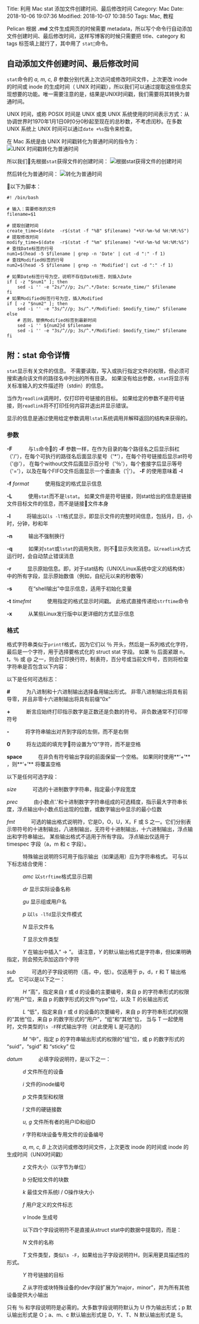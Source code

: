Title: 利用 Mac stat 添加文件创建时间、最后修改时间
Category: Mac
Date: 2018-10-06 19:07:36
Modified: 2018-10-07 10:38:50
Tags: Mac, 教程

Pelican 根据 **.md** 文件生成网页的时候需要 metadata，所以写个命令行自动添加文件创建时间、最后修改时间，这样写博客的时候只需要把 title、category 和 tags 标签填上就行了，其中用了 `stat`命令。

## 自动添加文件创建时间、最后修改时间

`stat`命令的 *a, m, c, B* 参数分别代表上次访问或修改时间文件，上次更改 inode 的时间或 inode 的生成时间（ UNIX 时间戳），所以我们可以通过提取这些信息实现想要的功能。唯一需要注意的是，结果是UNIX时间戳，我们需要将其转换为普通时间。

UNIX 时间，或称 POSIX 时间是 UNIX 或类 UNIX 系统使用的时间表示方式：从协调世界时1970年1月1日0时0分0秒起至现在的总秒数，不考虑闰秒。在多数 UNIX 系统上 UNIX 时间可以通过`date +%s`指令来检查。

在 Mac 系统是由 UNIX 时间戳转化为普通时间的指令为：
![UNIX 时间戳转化为普通时间]({filename}/images/fig7.png)

所以我们先根据`stat`获得文件的创建时间：
![根据stat获得文件的创建时间]({filename}/images/fig8.png)

然后转化为普通时间：
![转化为普通时间]({filename}/images/fig9.png)

以下为脚本：
```
#! /bin/bash

# 输入：需要修改的文件
filename=$1

# 提取创建时间
create_time=$(date  -r$(stat -f "%B" $filename) "+%Y-%m-%d %H:%M:%S")
# 提取修改时间
modify_time=$(date  -r$(stat -f "%m" $filename) "+%Y-%m-%d %H:%M:%S")
# 查找Date标签的行号
num1=$(head -5 $filename | grep -n 'Date' | cut -d ":" -f 1)
# 查找Modified标签的行号
num2=$(head -5 $filename | grep -n 'Modified'| cut -d ":" -f 1)

# 如果Date标签行号为空，说明不存在Date标签，则插入Date
if [ -z "$num1" ]; then
    sed -i '' -e "2s/^//p; 2s/^.*/Date: $create_time/" $filename   
fi
# 如果Modified标签行号为空，插入Modified
if [ -z "$num2" ]; then
    sed -i '' -e "3s/^//p; 3s/^.*/Modified: $modify_time/" $filename
else
    # 否则，替换Modified标签到最新时间
    sed -i '' ${num2}d $filename
    sed -i '' -e "3s/^//p; 3s/^.*/Modified: $modify_time/" $filename
fi
```

## 附：stat 命令详情

`stat`显示有关文件的信息。 不需要读取，写入或执行指定文件的权限，但必须可搜索通向该文件的路径名中列出的所有目录。 如果没有给出参数，`stat`将显示有关标准输入的文件描述符（stdin）的信息。

当作为`readlink`调用时，仅打印符号链接的目标。 如果给定的参数不是符号链接，则`readlink`将不打印任何内容并退出并显示错误。

显示的信息是通过使用给定参数调用`lstat`系统调用并解释返回的结构来获得的。

### 参数

**\-F**&nbsp;&nbsp;&nbsp;&nbsp;&nbsp;&nbsp;&nbsp;&nbsp;&nbsp;&nbsp;&nbsp;与`ls`命令的 **-F** 参数一样，在作为目录的每个路径名之后显示斜杠（'/'），在每个可执行的路径名后面显示星号（'\*'），在每个符号链接后显示at符号（'@'）， 在每个without文件后面显示百分号（'％'），每个套接字后显示等号（'='），以及在每个FIFO文件后面显示一个垂直条（'|'）。 **-F** 的使用意味着 **-l**

**\-f** *format*&nbsp;&nbsp;&nbsp;&nbsp;&nbsp;&nbsp;&nbsp;&nbsp;&nbsp;&nbsp;&nbsp;使用指定的格式显示信息

**\-L**&nbsp;&nbsp;&nbsp;&nbsp;&nbsp;&nbsp;&nbsp;&nbsp;&nbsp;&nbsp;&nbsp;使用`stat`而不是`lstat`。 如果文件是符号链接，则stat给出的信息是链接文件目标文件的信息，而不是链接文件本身

**\-l**&nbsp;&nbsp;&nbsp;&nbsp;&nbsp;&nbsp;&nbsp;&nbsp;&nbsp;&nbsp;&nbsp;将输出以`ls -lT`格式显示，即显示文件的完整时间信息，包括月，日，小时，分钟，秒和年

**\-n**&nbsp;&nbsp;&nbsp;&nbsp;&nbsp;&nbsp;&nbsp;&nbsp;&nbsp;&nbsp;&nbsp;输出不强制换行

**\-q**&nbsp;&nbsp;&nbsp;&nbsp;&nbsp;&nbsp;&nbsp;&nbsp;&nbsp;&nbsp;&nbsp;如果对`stat`或`lstat`的调用失败，则不显示失败消息。以`readlink`方式运行时，会自动禁止错误消息

**\-r**&nbsp;&nbsp;&nbsp;&nbsp;&nbsp;&nbsp;&nbsp;&nbsp;&nbsp;&nbsp;&nbsp;显示原始信息。即，对于stat结构（UNIX/Linux系统中定义的结构体）中的所有字段，显示原始数值（例如，自纪元以来的秒数等）

**\-s**&nbsp;&nbsp;&nbsp;&nbsp;&nbsp;&nbsp;&nbsp;&nbsp;&nbsp;&nbsp;&nbsp;在“shell输出”中显示信息，适用于初始化变量

**\-t** *timefmt*&nbsp;&nbsp;&nbsp;&nbsp;&nbsp;&nbsp;&nbsp;&nbsp;&nbsp;&nbsp;&nbsp;使用指定的格式显示时间戳。 此格式直接传递给`strftime`命令

**\-x**&nbsp;&nbsp;&nbsp;&nbsp;&nbsp;&nbsp;&nbsp;&nbsp;&nbsp;&nbsp;&nbsp;从某些Linux发行版中以更详细的方式显示信息

### 格式

格式字符串类似于`printf`格式，因为它们以 ％ 开头，然后是一系列格式化字符，最后是一个字符，用于选择要格式化的 struct stat 字段。 如果 ％ 后面紧跟 n，t，％ 或 @ 之一，则会打印换行符，制表符，百分号或当前文件号，否则将检查字符串是否包含以下内容：

以下是任何可选标志：

**\#**&nbsp;&nbsp;&nbsp;&nbsp;&nbsp;&nbsp;&nbsp;&nbsp;&nbsp;&nbsp;&nbsp;为八进制和十六进制输出选择备用输出形式。 非零八进制输出将具有前导零，并且非零十六进制输出将具有前缀“0x”

**+**&nbsp;&nbsp;&nbsp;&nbsp;&nbsp;&nbsp;&nbsp;&nbsp;&nbsp;&nbsp;&nbsp;断言应始终打印指示数字是正数还是负数的符号。 非负数通常不打印带符号

**-**&nbsp;&nbsp;&nbsp;&nbsp;&nbsp;&nbsp;&nbsp;&nbsp;&nbsp;&nbsp;&nbsp;将字符串输出对齐到字段的左侧，而不是右侧

**0**&nbsp;&nbsp;&nbsp;&nbsp;&nbsp;&nbsp;&nbsp;&nbsp;&nbsp;&nbsp;&nbsp;将左边距的填充字符设置为“0”字符，而不是空格

**space**&nbsp;&nbsp;&nbsp;&nbsp;&nbsp;&nbsp;&nbsp;&nbsp;&nbsp;&nbsp;&nbsp;在非负有符号输出字段的前面保留一个空格。 如果同时使用**‘+’** ，则**‘+’** 将覆盖空格

以下是任何可选字段：

*size*&nbsp;&nbsp;&nbsp;&nbsp;&nbsp;&nbsp;&nbsp;&nbsp;&nbsp;&nbsp;&nbsp;可选的十进制数字字符串，指定最小字段宽度

*prec*&nbsp;&nbsp;&nbsp;&nbsp;&nbsp;&nbsp;&nbsp;&nbsp;&nbsp;&nbsp;&nbsp;由小数点'.'和十进制数字字符串组成的可选精度，指示最大字符串长度，浮点输出中小数点后出现的位数，或数字输出中显示的最小位数

*fmt*&nbsp;&nbsp;&nbsp;&nbsp;&nbsp;&nbsp;&nbsp;&nbsp;&nbsp;&nbsp;&nbsp;可选的输出格式说明符，它是D，O，U，X，F 或 S 之一。它们分别表示带符号的十进制输出，八进制输出，无符号十进制输出，十六进制输出，浮点输出和字符串输出。 某些输出格式不适用于所有字段。 浮点输出仅适用于 timespec 字段（a，m 和 c 字段）。

&nbsp;&nbsp;&nbsp;&nbsp;&nbsp;&nbsp;&nbsp;&nbsp;&nbsp;&nbsp;&nbsp;特殊输出说明符S可用于指示输出（如果适用）应为字符串格式。 可与以下标志结合使用：

&nbsp;&nbsp;&nbsp;&nbsp;&nbsp;&nbsp;&nbsp;&nbsp;&nbsp;&nbsp;&nbsp;*amc* 以`strftime`格式显示日期

&nbsp;&nbsp;&nbsp;&nbsp;&nbsp;&nbsp;&nbsp;&nbsp;&nbsp;&nbsp;&nbsp;*dr* 显示实际设备名称

&nbsp;&nbsp;&nbsp;&nbsp;&nbsp;&nbsp;&nbsp;&nbsp;&nbsp;&nbsp;&nbsp;*gu* 显示组或用户名

&nbsp;&nbsp;&nbsp;&nbsp;&nbsp;&nbsp;&nbsp;&nbsp;&nbsp;&nbsp;&nbsp;*p* 以`ls -lTd`显示文件模式

&nbsp;&nbsp;&nbsp;&nbsp;&nbsp;&nbsp;&nbsp;&nbsp;&nbsp;&nbsp;&nbsp;*N* 显示文件名

&nbsp;&nbsp;&nbsp;&nbsp;&nbsp;&nbsp;&nbsp;&nbsp;&nbsp;&nbsp;&nbsp;*T* 显示文件类型

&nbsp;&nbsp;&nbsp;&nbsp;&nbsp;&nbsp;&nbsp;&nbsp;&nbsp;&nbsp;&nbsp;*Y* 在输出中插入“ -> ”。 请注意，*Y* 的默认输出格式是字符串，但如果明确指定，则会预先添加这四个字符

*sub*&nbsp;&nbsp;&nbsp;&nbsp;&nbsp;&nbsp;&nbsp;&nbsp;&nbsp;&nbsp;&nbsp;可选的子字段说明符（高，中，低）。仅适用于 p，d，r 和 T 输出格式。 它可以是以下之一：

&nbsp;&nbsp;&nbsp;&nbsp;&nbsp;&nbsp;&nbsp;&nbsp;&nbsp;&nbsp;&nbsp;*H* “高”，指定来自 r 或 d 的设备的主要编号，来自 p 的字符串形式的权限的“用户”位，来自 p 的数字形式的文件“type”位，以及 T 的长输出形式

&nbsp;&nbsp;&nbsp;&nbsp;&nbsp;&nbsp;&nbsp;&nbsp;&nbsp;&nbsp;&nbsp;*L* “低”，指定来自 r 或 d 的设备的次要编号，来自 p 的字符串形式的权限的“其他”位，来自 p 的数字形式的“用户”，“组”和“其他”位， 当与 T 一起使用时，文件类型的`ls -F`样式输出字符（对此使用 L 是可选的）

&nbsp;&nbsp;&nbsp;&nbsp;&nbsp;&nbsp;&nbsp;&nbsp;&nbsp;&nbsp;&nbsp;*M* “中”，指定 p 的字符串输出形式的权限的“组”位，或 p 的数字形式的 “suid”，“sgid” 和 “sticky” 位

*datum*&nbsp;&nbsp;&nbsp;&nbsp;&nbsp;&nbsp;&nbsp;&nbsp;&nbsp;&nbsp;&nbsp;必填字段说明符，是以下之一：

&nbsp;&nbsp;&nbsp;&nbsp;&nbsp;&nbsp;&nbsp;&nbsp;&nbsp;&nbsp;&nbsp;*d* 文件所在的设备

&nbsp;&nbsp;&nbsp;&nbsp;&nbsp;&nbsp;&nbsp;&nbsp;&nbsp;&nbsp;&nbsp;*i* 文件的inode编号

&nbsp;&nbsp;&nbsp;&nbsp;&nbsp;&nbsp;&nbsp;&nbsp;&nbsp;&nbsp;&nbsp;*p* 文件类型和权限

&nbsp;&nbsp;&nbsp;&nbsp;&nbsp;&nbsp;&nbsp;&nbsp;&nbsp;&nbsp;&nbsp;*l* 文件的硬链接数

&nbsp;&nbsp;&nbsp;&nbsp;&nbsp;&nbsp;&nbsp;&nbsp;&nbsp;&nbsp;&nbsp;*u, g* 文件所有者的用户ID和组ID

&nbsp;&nbsp;&nbsp;&nbsp;&nbsp;&nbsp;&nbsp;&nbsp;&nbsp;&nbsp;&nbsp;*r* 字符和块设备专用文件的设备编号

&nbsp;&nbsp;&nbsp;&nbsp;&nbsp;&nbsp;&nbsp;&nbsp;&nbsp;&nbsp;&nbsp;*a, m, c, B* 上次访问或修改时间文件，上次更改 inode 的时间或 inode 的生成时间（UNIX时间戳）

&nbsp;&nbsp;&nbsp;&nbsp;&nbsp;&nbsp;&nbsp;&nbsp;&nbsp;&nbsp;&nbsp;*z* 文件大小（以字节为单位）

&nbsp;&nbsp;&nbsp;&nbsp;&nbsp;&nbsp;&nbsp;&nbsp;&nbsp;&nbsp;&nbsp;*b* 分配给文件的块数

&nbsp;&nbsp;&nbsp;&nbsp;&nbsp;&nbsp;&nbsp;&nbsp;&nbsp;&nbsp;&nbsp;*k* 最佳文件系统I / O操作块大小

&nbsp;&nbsp;&nbsp;&nbsp;&nbsp;&nbsp;&nbsp;&nbsp;&nbsp;&nbsp;&nbsp;*f* 用户定义的文件标志

&nbsp;&nbsp;&nbsp;&nbsp;&nbsp;&nbsp;&nbsp;&nbsp;&nbsp;&nbsp;&nbsp;*v* Inode 生成号

&nbsp;&nbsp;&nbsp;&nbsp;&nbsp;&nbsp;&nbsp;&nbsp;&nbsp;&nbsp;&nbsp;以下四个字段说明符不是直接从struct stat中的数据中提取的，而是：

&nbsp;&nbsp;&nbsp;&nbsp;&nbsp;&nbsp;&nbsp;&nbsp;&nbsp;&nbsp;&nbsp;*N* 文件的名称

&nbsp;&nbsp;&nbsp;&nbsp;&nbsp;&nbsp;&nbsp;&nbsp;&nbsp;&nbsp;&nbsp;*T* 文件类型，类似`ls -F`，如果给出子字段说明符H，则采用更具描述性的形式。

&nbsp;&nbsp;&nbsp;&nbsp;&nbsp;&nbsp;&nbsp;&nbsp;&nbsp;&nbsp;&nbsp;*Y* 符号链接的目标

&nbsp;&nbsp;&nbsp;&nbsp;&nbsp;&nbsp;&nbsp;&nbsp;&nbsp;&nbsp;&nbsp;*Z* 从字符或块特殊设备的rdev字段扩展为“major，minor”，并为所有其他设备提供大小输出

只有 ％ 和字段说明符是必需的。大多数字段说明符默认为 U 作为输出形式；p 默认输出形式是 O；a、m、c 默认输出形式是 D，Y、T、N 默认输出形式是 S。
